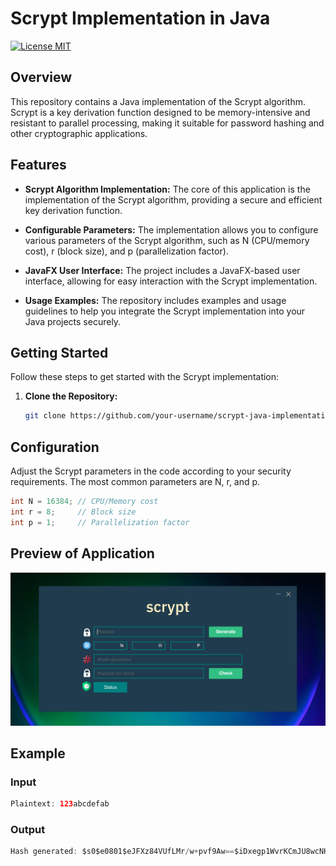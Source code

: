 # Scrypt Implementation in Java
[![License MIT](https://img.shields.io/badge/license-MIT-blue.svg)](https://github.com/GentritIbishi/ScryptImplemenation/blob/master/LICENSE.txt)

## Overview

This repository contains a Java implementation of the Scrypt algorithm. Scrypt is a key derivation function designed to be memory-intensive and resistant to parallel processing, making it suitable for password hashing and other cryptographic applications.

## Features

- **Scrypt Algorithm Implementation:** The core of this application is the implementation of the Scrypt algorithm, providing a secure and efficient key derivation function.
  
- **Configurable Parameters:** The implementation allows you to configure various parameters of the Scrypt algorithm, such as N (CPU/memory cost), r (block size), and p (parallelization factor).

- **JavaFX User Interface:** The project includes a JavaFX-based user interface, allowing for easy interaction with the Scrypt implementation.
  
- **Usage Examples:** The repository includes examples and usage guidelines to help you integrate the Scrypt implementation into your Java projects securely.

## Getting Started

Follow these steps to get started with the Scrypt implementation:

1. **Clone the Repository:**
   ```bash
   git clone https://github.com/your-username/scrypt-java-implementation.git

## Configuration

Adjust the Scrypt parameters in the code according to your security requirements. The most common parameters are N, r, and p.

```java
int N = 16384; // CPU/Memory cost
int r = 8;     // Block size
int p = 1;     // Parallelization factor
```

## Preview of Application

![Preview](https://github.com/GentritIbishi/ScryptImplemenation/blob/master/screenshots/1.png)

## Example

### Input

```java
Plaintext: 123abcdefab
```

### Output

```java
Hash generated: $s0$e0801$eJFXz84VUfLMr/w+pvf9Aw==$iDxegp1WvrKCmJU8wcNHyCfDe6hqvK9XoTJmuy031Ac=
```






